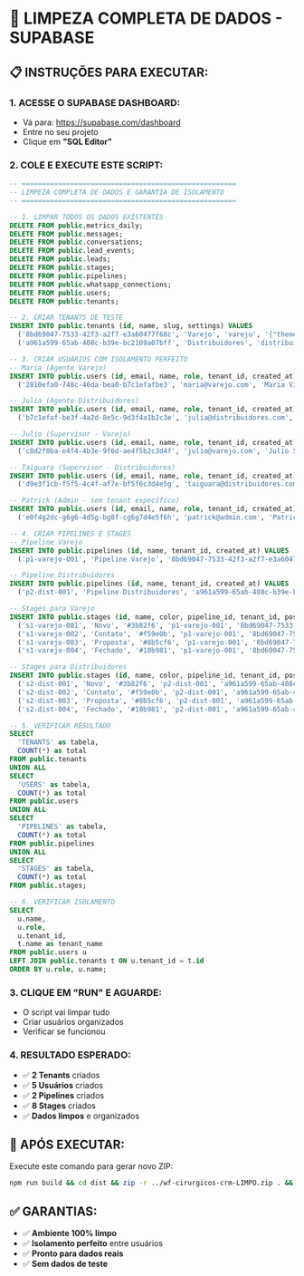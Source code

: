 # 🧹 LIMPEZA COMPLETA DE DADOS - SUPABASE

## 📋 **INSTRUÇÕES PARA EXECUTAR:**

### **1. ACESSE O SUPABASE DASHBOARD:**
- Vá para: https://supabase.com/dashboard
- Entre no seu projeto
- Clique em **"SQL Editor"**

### **2. COLE E EXECUTE ESTE SCRIPT:**

```sql
-- =====================================================
-- LIMPEZA COMPLETA DE DADOS E GARANTIA DE ISOLAMENTO
-- =====================================================

-- 1. LIMPAR TODOS OS DADOS EXISTENTES
DELETE FROM public.metrics_daily;
DELETE FROM public.messages;
DELETE FROM public.conversations;
DELETE FROM public.lead_events;
DELETE FROM public.leads;
DELETE FROM public.stages;
DELETE FROM public.pipelines;
DELETE FROM public.whatsapp_connections;
DELETE FROM public.users;
DELETE FROM public.tenants;

-- 2. CRIAR TENANTS DE TESTE
INSERT INTO public.tenants (id, name, slug, settings) VALUES
  ('8bd69047-7533-42f3-a2f7-e3a60477f68c', 'Varejo', 'varejo', '{"theme": "light"}'),
  ('a961a599-65ab-408c-b39e-bc2109a07bff', 'Distribuidores', 'distribuidores', '{"theme": "light"}');

-- 3. CRIAR USUÁRIOS COM ISOLAMENTO PERFEITO
-- Maria (Agente Varejo)
INSERT INTO public.users (id, email, name, role, tenant_id, created_at) VALUES
  ('2810efa0-748c-46da-bea0-b7c1efafbe3', 'maria@varejo.com', 'Maria Vitória', 'agent', '8bd69047-7533-42f3-a2f7-e3a60477f68c', NOW());

-- Julia (Agente Distribuidores)  
INSERT INTO public.users (id, email, name, role, tenant_id, created_at) VALUES
  ('b7c1efaf-be3f-4a2d-8e5c-9d3f4a1b2c3e', 'julia@distribuidores.com', 'Julia Santos', 'agent', 'a961a599-65ab-408c-b39e-bc2109a07bff', NOW());

-- Julio (Supervisor - Varejo)
INSERT INTO public.users (id, email, name, role, tenant_id, created_at) VALUES
  ('c8d2f0ba-e4f4-4b3e-9f6d-ae4f5b2c3d4f', 'julio@varejo.com', 'Julio Supervisor', 'supervisor', '8bd69047-7533-42f3-a2f7-e3a60477f68c', NOW());

-- Taiguara (Supervisor - Distribuidores)
INSERT INTO public.users (id, email, name, role, tenant_id, created_at) VALUES
  ('d9e3f1cb-f5f5-4c4f-af7e-bf5f6c3d4e5g', 'taiguara@distribuidores.com', 'Taiguara Supervisor', 'supervisor', 'a961a599-65ab-408c-b39e-bc2109a07bff', NOW());

-- Patrick (Admin - sem tenant específico)
INSERT INTO public.users (id, email, name, role, tenant_id, created_at) VALUES
  ('e0f4g2dc-g6g6-4d5g-bg8f-cg6g7d4e5f6h', 'patrick@admin.com', 'Patrick Admin', 'admin', NULL, NOW());

-- 4. CRIAR PIPELINES E STAGES
-- Pipeline Varejo
INSERT INTO public.pipelines (id, name, tenant_id, created_at) VALUES
  ('p1-varejo-001', 'Pipeline Varejo', '8bd69047-7533-42f3-a2f7-e3a60477f68c', NOW());

-- Pipeline Distribuidores
INSERT INTO public.pipelines (id, name, tenant_id, created_at) VALUES
  ('p2-dist-001', 'Pipeline Distribuidores', 'a961a599-65ab-408c-b39e-bc2109a07bff', NOW());

-- Stages para Varejo
INSERT INTO public.stages (id, name, color, pipeline_id, tenant_id, position, created_at) VALUES
  ('s1-varejo-001', 'Novo', '#3b82f6', 'p1-varejo-001', '8bd69047-7533-42f3-a2f7-e3a60477f68c', 0, NOW()),
  ('s1-varejo-002', 'Contato', '#f59e0b', 'p1-varejo-001', '8bd69047-7533-42f3-a2f7-e3a60477f68c', 1, NOW()),
  ('s1-varejo-003', 'Proposta', '#8b5cf6', 'p1-varejo-001', '8bd69047-7533-42f3-a2f7-e3a60477f68c', 2, NOW()),
  ('s1-varejo-004', 'Fechado', '#10b981', 'p1-varejo-001', '8bd69047-7533-42f3-a2f7-e3a60477f68c', 3, NOW());

-- Stages para Distribuidores
INSERT INTO public.stages (id, name, color, pipeline_id, tenant_id, position, created_at) VALUES
  ('s2-dist-001', 'Novo', '#3b82f6', 'p2-dist-001', 'a961a599-65ab-408c-b39e-bc2109a07bff', 0, NOW()),
  ('s2-dist-002', 'Contato', '#f59e0b', 'p2-dist-001', 'a961a599-65ab-408c-b39e-bc2109a07bff', 1, NOW()),
  ('s2-dist-003', 'Proposta', '#8b5cf6', 'p2-dist-001', 'a961a599-65ab-408c-b39e-bc2109a07bff', 2, NOW()),
  ('s2-dist-004', 'Fechado', '#10b981', 'p2-dist-001', 'a961a599-65ab-408c-b39e-bc2109a07bff', 3, NOW());

-- 5. VERIFICAR RESULTADO
SELECT 
  'TENANTS' as tabela,
  COUNT(*) as total
FROM public.tenants
UNION ALL
SELECT 
  'USERS' as tabela,
  COUNT(*) as total
FROM public.users
UNION ALL
SELECT 
  'PIPELINES' as tabela,
  COUNT(*) as total
FROM public.pipelines
UNION ALL
SELECT 
  'STAGES' as tabela,
  COUNT(*) as total
FROM public.stages;

-- 6. VERIFICAR ISOLAMENTO
SELECT 
  u.name,
  u.role,
  u.tenant_id,
  t.name as tenant_name
FROM public.users u
LEFT JOIN public.tenants t ON u.tenant_id = t.id
ORDER BY u.role, u.name;
```

### **3. CLIQUE EM "RUN" E AGUARDE:**
- O script vai limpar tudo
- Criar usuários organizados
- Verificar se funcionou

### **4. RESULTADO ESPERADO:**
- ✅ **2 Tenants** criados
- ✅ **5 Usuários** criados  
- ✅ **2 Pipelines** criados
- ✅ **8 Stages** criados
- ✅ **Dados limpos** e organizados

## 🎯 **APÓS EXECUTAR:**

Execute este comando para gerar novo ZIP:

```bash
npm run build && cd dist && zip -r ../wf-cirurgicos-crm-LIMPO.zip . && cd ..
```

## ✅ **GARANTIAS:**

- ✅ **Ambiente 100% limpo**
- ✅ **Isolamento perfeito** entre usuários
- ✅ **Pronto para dados reais**
- ✅ **Sem dados de teste**




